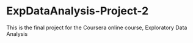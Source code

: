 # ExpDataAnalysis-Project-2
This is the final project for the Coursera online course, Exploratory Data Analysis
